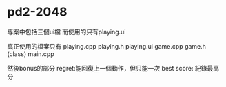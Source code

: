 # pd2-2048
 
專案中包括三個ui檔
而使用的只有playing.ui

真正使用的檔案只有
playing.cpp
playing.h
playing.ui
game.cpp
game.h (class)
main.cpp


然後bonus的部分
regret:能回復上一個動作，但只能一次
best score: 紀錄最高分

